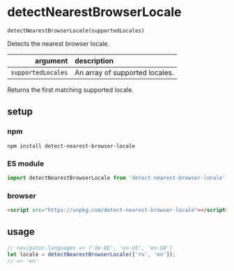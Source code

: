 # detectNearestBrowserLocale

`detectNearestBrowserLocale(supportedLocales)`

Detects the nearest browser locale.

| argument | description |
| ---: | :--- |
| `supportedLocales` | An array of supported locales. |

Returns the first matching supported locale.

## setup

### npm

```shell
npm install detect-nearest-browser-locale
```

### ES module

```javascript
import detectNearestBrowserLocale from 'detect-nearest-browser-locale';
```

### browser

```html
<script src="https://unpkg.com/detect-nearest-browser-locale"></script>
```

## usage

```javascript
// navigator.languages => ['de-DE', 'en-US', 'en-GB']
let locale = detectNearestBrowserLocale(['ru', 'en']);
// => 'en'
```
